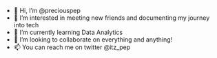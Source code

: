 - 👋 Hi, I’m @preciouspep
- 👀 I’m interested in meeting new friends and documenting my journey into tech
- 🌱 I’m currently learning Data Analytics
- 💞️ I’m looking to collaborate on everything and anything!
- 📫 You can reach me on twitter @itz_pep

<!---
preciouspep/preciouspep is a ✨ special ✨ repository because its `README.md` (this file) appears on your GitHub profile.
You can click the Preview link to take a look at your changes.
--->
